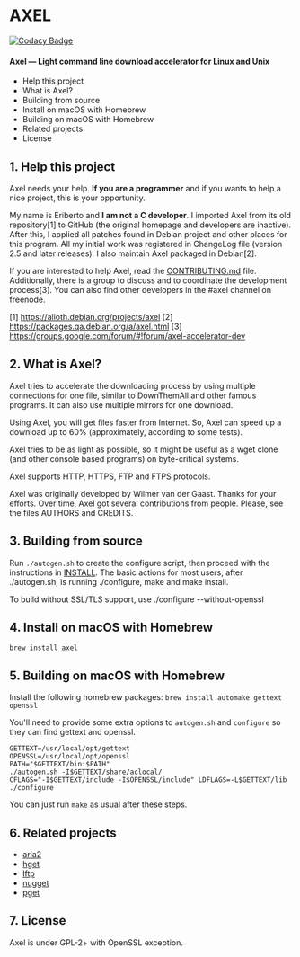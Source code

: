 # AXEL

[![Codacy Badge](https://api.codacy.com/project/badge/Grade/c829f1d07caf49ad9cb49883f218ba75)](https://www.codacy.com/app/ordex/axel?utm_source=github.com&utm_medium=referral&utm_content=axel-download-accelerator/axel&utm_campaign=badger)

#### Axel — Light command line download accelerator for Linux and Unix

* Help this project
* What is Axel?
* Building from source
* Install on macOS with Homebrew
* Building on macOS with Homebrew
* Related projects
* License

## 1. Help this project ##

Axel needs your help. **If you are a programmer** and if you wants to
help a nice project, this is your opportunity.

My name is Eriberto and **I am not a C developer**. I imported Axel from
its old repository[1] to GitHub (the original homepage and developers
are inactive). After this, I applied all patches found in Debian project
and other places for this program. All my initial work was registered in
ChangeLog file (version 2.5 and later releases). I also maintain Axel
packaged in Debian[2].

If you are interested to help Axel, read the [CONTRIBUTING.md](CONTRIBUTING.md) file. Additionally, there is a group to discuss and to coordinate the development process[3].
You can also find other developers in the #axel channel on freenode.

[1] https://alioth.debian.org/projects/axel
[2] https://packages.qa.debian.org/a/axel.html
[3] https://groups.google.com/forum/#!forum/axel-accelerator-dev

## 2. What is Axel? ##

Axel tries to accelerate the downloading process by using multiple
connections for one file, similar to DownThemAll and other famous
programs. It can also use multiple mirrors for one download.

Using Axel, you will get files faster from Internet. So, Axel can
speed up a download up to 60% (approximately, according to some tests).

Axel tries to be as light as possible, so it might be useful as a
wget clone (and other console based programs) on byte-critical systems.

Axel supports HTTP, HTTPS, FTP and FTPS protocols.

Axel was originally developed by Wilmer van der Gaast. Thanks for your
efforts. Over time, Axel got several contributions from people. Please,
see the files AUTHORS and CREDITS.

## 3. Building from source ##

Run `./autogen.sh` to create the configure script, then proceed with the
instructions in [INSTALL](INSTALL). The basic actions for most users,
after ./autogen.sh, is running ./configure, make and make install.

To build without SSL/TLS support, use ./configure --without-openssl

## 4. Install on macOS with Homebrew ##

    brew install axel

## 5. Building on macOS with Homebrew ##

Install the following homebrew packages: `brew install automake gettext openssl`

You'll need to provide some extra options to `autogen.sh` and `configure`
so they can find gettext and openssl.

```shell
GETTEXT=/usr/local/opt/gettext
OPENSSL=/usr/local/opt/openssl
PATH="$GETTEXT/bin:$PATH"
./autogen.sh -I$GETTEXT/share/aclocal/
CFLAGS="-I$GETTEXT/include -I$OPENSSL/include" LDFLAGS=-L$GETTEXT/lib ./configure
```

You can just run `make` as usual after these steps.

## 6. Related projects ##

* [aria2](https://github.com/aria2/aria2)
* [hget](https://github.com/huydx/hget)
* [lftp](https://github.com/lavv17/lftp)
* [nugget](https://github.com/maxogden/nugget)
* [pget](https://github.com/Code-Hex/pget)

## 7. License ##

Axel is under GPL-2+ with OpenSSL exception.
